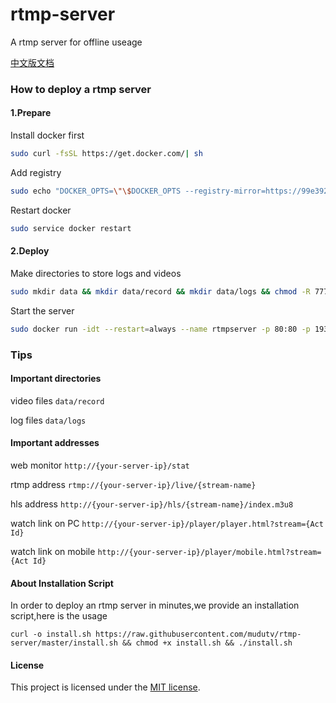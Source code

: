 # rtmp-server
A rtmp server for offline useage

[中文版文档](https://github.com/mudutv/rtmp-server/blob/master/README-zh.md)

### How to deploy a rtmp server

#### 1.Prepare

Install docker first
```bash
sudo curl -fsSL https://get.docker.com/| sh
```
Add registry
```bash
sudo echo "DOCKER_OPTS=\"\$DOCKER_OPTS --registry-mirror=https://99e392na.mirror.aliyuncs.com\"" | sudo tee -a /etc/default/docker 
```
Restart docker
```bash
sudo service docker restart
```

#### 2.Deploy

Make directories to store logs and videos
```bash
sudo mkdir data && mkdir data/record && mkdir data/logs && chmod -R 777 data
```
Start the server
```bash
sudo docker run -idt --restart=always --name rtmpserver -p 80:80 -p 1935:1935 -v ~/data:/data registry.aliyuncs.com/mudu/nginx-rtmp
```

### Tips

#### Important directories

video files `data/record`

log files `data/logs`

#### Important addresses

 web monitor `http://{your-server-ip}/stat`

rtmp address `rtmp://{your-server-ip}/live/{stream-name}`

hls address `http://{your-server-ip}/hls/{stream-name}/index.m3u8`

watch link on PC `http://{your-server-ip}/player/player.html?stream={Act Id}`

watch link on mobile `http://{your-server-ip}/player/mobile.html?stream={Act Id}`

#### About Installation Script

In order to deploy an rtmp server in minutes,we provide an installation script,here is the usage

`curl -o install.sh https://raw.githubusercontent.com/mudutv/rtmp-server/master/install.sh && chmod +x install.sh && ./install.sh` 

#### License

This project is licensed under the [MIT license](http://opensource.org/licenses/mit-license.php).